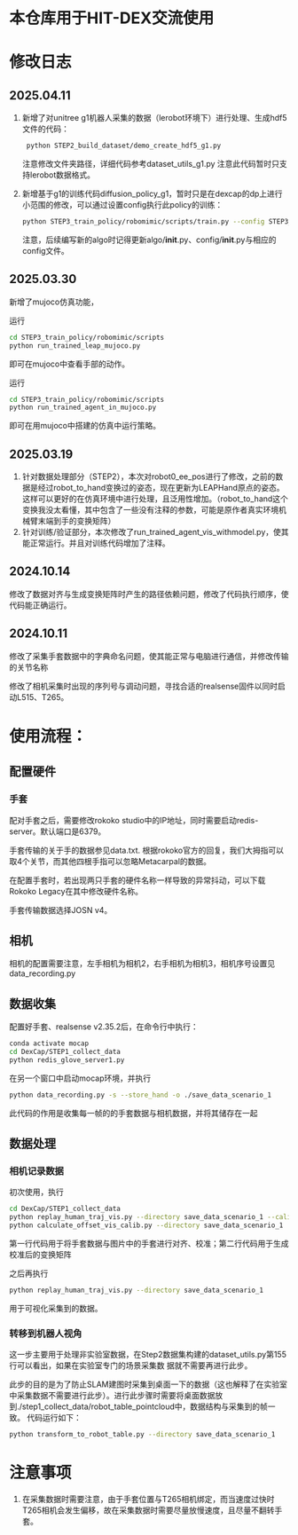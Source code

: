 # 本仓库用于HIT-DEX交流使用

# 修改日志
## 2025.04.11
1. 新增了对unitree g1机器人采集的数据（lerobot环境下）进行处理、生成hdf5文件的代码：
   ```bash
    python STEP2_build_dataset/demo_create_hdf5_g1.py
    ```
    注意修改文件夹路径，详细代码参考dataset_utils_g1.py
    注意此代码暂时只支持lerobot数据格式。

2. 新增基于g1的训练代码diffusion_policy_g1，暂时只是在dexcap的dp上进行小范围的修改，可以通过设置config执行此policy的训练：
   ```bash
   python STEP3_train_policy/robomimic/scripts/train.py --config STEP3_train_policy/robomimic/training_config/diffusion_policy_pcd_g1.json
   ```
   注意，后续编写新的algo时记得更新algo/__init__.py、config/__init__.py与相应的config文件。

## 2025.03.30
新增了mujoco仿真功能，
 
运行
```bash
cd STEP3_train_policy/robomimic/scripts
python run_trained_leap_mujoco.py
```
即可在mujoco中查看手部的动作。

运行
```bash
cd STEP3_train_policy/robomimic/scripts
python run_trained_agent_in_mujoco.py
```
即可在用mujoco中搭建的仿真中运行策略。

## 2025.03.19
1. 针对数据处理部分（STEP2），本次对robot0_ee_pos进行了修改，之前的数据是经过robot_to_hand变换过的姿态，现在更新为LEAPHand原点的姿态。这样可以更好的在仿真环境中进行处理，且泛用性增加。（robot_to_hand这个变换我没太看懂，其中包含了一些没有注释的参数，可能是原作者真实环境机械臂末端到手的变换矩阵）
2. 针对训练/验证部分，本次修改了run_trained_agent_vis_withmodel.py，使其能正常运行。并且对训练代码增加了注释。

## 2024.10.14
修改了数据对齐与生成变换矩阵时产生的路径依赖问题，修改了代码执行顺序，使代码能正确运行。

## 2024.10.11
修改了采集手套数据中的字典命名问题，使其能正常与电脑进行通信，并修改传输的关节名称

修改了相机采集时出现的序列号与调动问题，寻找合适的realsense固件以同时启动L515、T265。




# 使用流程：
## 配置硬件
### 手套
配对手套之后，需要修改rokoko studio中的IP地址，同时需要启动redis-server。默认端口是6379。

手套传输的关于手的数据参见data.txt.
根据rokoko官方的回复，我们大拇指可以取4个关节，而其他四根手指可以忽略Metacarpal的数据。

在配置手套时，若出现两只手套的硬件名称一样导致的异常抖动，可以下载Rokoko Legacy在其中修改硬件名称。

手套传输数据选择JOSN v4。
## 相机
相机的配置需要注意，左手相机为相机2，右手相机为相机3，相机序号设置见data_recording.py
## 数据收集
配置好手套、realsense v2.35.2后，在命令行中执行：
```bash
conda activate mocap
cd DexCap/STEP1_collect_data
python redis_glove_server1.py
```
在另一个窗口中启动mocap环境，并执行
```bash
python data_recording.py -s --store_hand -o ./save_data_scenario_1
```
此代码的作用是收集每一帧的的手套数据与相机数据，并将其储存在一起
## 数据处理
### 相机记录数据
初次使用，执行
```bash
cd DexCap/STEP1_collect_data
python replay_human_traj_vis.py --directory save_data_scenario_1 --calib
python calculate_offset_vis_calib.py --directory save_data_scenario_1
```
第一行代码用于将手套数据与图片中的手套进行对齐、校准；第二行代码用于生成校准后的变换矩阵

之后再执行
```bash
python replay_human_traj_vis.py --directory save_data_scenario_1
```
用于可视化采集到的数据。
### 转移到机器人视角
这一步主要用于处理非实验室数据，在Step2数据集构建的dataset_utils.py第155行可以看出，如果在实验室专门的场景采集数
据就不需要再进行此步。

此步的目的是为了防止SLAM建图时采集到桌面一下的数据（这也解释了在实验室中采集数据不需要进行此步）。进行此步骤时需要将桌面数据放到./step1_collect_data/robot_table_pointcloud中，数据结构与采集到的帧一致。
代码运行如下：
```bash
python transform_to_robot_table.py --directory save_data_scenario_1
```
# 注意事项
1. 在采集数据时需要注意，由于手套位置与T265相机绑定，而当速度过快时T265相机会发生偏移，故在采集数据时需要尽量放慢速度，且尽量不翻转手套。

